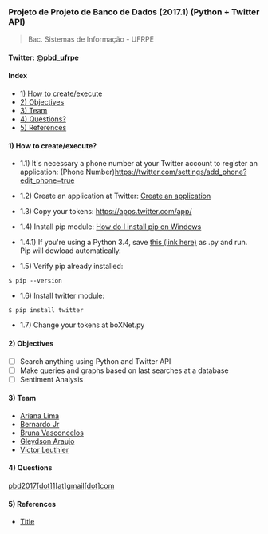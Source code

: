 ### Projeto de Projeto de Banco de Dados (2017.1) (Python + Twitter API)
>Bac. Sistemas de Informação - UFRPE <br>
#### Twitter: [@pbd_ufrpe](https://twitter.com/pbd_ufrpe)

#### Index
  * [1) How to create/execute](https://github.com/leuthier/pbd_ufrpe#how-to-createexecute)
  * [2) Objectives](https://github.com/leuthier/pbd_ufrpe/blob/master/README.md#objectives)
  * [3) Team](https://github.com/leuthier/pbd_ufrpe/blob/master/README.md#team)
  * [4) Questions?](https://github.com/leuthier/pbd_ufrpe/blob/master/README.md#questions)
  * [5) References](https://github.com/leuthier/pbd_ufrpe/blob/master/README.md#references)
  

#### 1) How to create/execute?
* 1.1) It's necessary a phone number at your Twitter account to register an application: (Phone Number)https://twitter.com/settings/add_phone?edit_phone=true

* 1.2) Create an application at Twitter: [Create an application](https://apps.twitter.com/app/new)

* 1.3) Copy your tokens: https://apps.twitter.com/app/

* 1.4) Install pip module: [How do I install pip on Windows](http://www.stackoverflow.com/questions/4750806/how-do-i-install-pip-on-windows)
* 1.4.1) If you're using a Python 3.4, save [this (link here)](https://bootstrap.pypa.io/get-pip.py) as .py and run. Pip will dowload automatically.

* 1.5) Verify pip already installed:
```
$ pip --version
``` 
* 1.6) Install twitter module:
```
$ pip install twitter
``` 
* 1.7) Change your tokens at boXNet.py

#### 2) Objectives
- [ ] Search anything using Python and Twitter API
- [ ] Make queries and graphs based on last searches at a database
- [ ] Sentiment Analysis

#### 3) Team
- [Ariana Lima](https://github.com/arianalima)<br>
- [Bernardo Jr](https://github.com/bernardojr123)<br>
- [Bruna Vasconcelos](https://github.com/brunapvasconcelos)<br>
- [Gleydson Araujo](https://github.com/gleydsonageu)<br>
- [Victor Leuthier](https://github.com/leuthier)<br>

#### 4) Questions
[pbd2017[dot]1[at]gmail[dot]com](mailto:pbd2017.1@gmail.com)

#### 5) References
  * [Title](https://www.google.com/)

